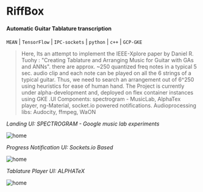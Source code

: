 # RiffBox
#### Automatic Guitar Tablature transcription
`MEAN` | `TensorFlow` | `IPC-sockets` | `python` | `c++` | `GCP-GKE`

>Here, Its an attempt to implement the IEEE-Xplore paper by Daniel R. Tuohy : "Creating Tablature and Arranging Music for Guitar with GAs and ANNs". there are approx. ~250 quantized freq notes in a typical 5 sec. audio clip and each note can be played on all the 6 strings of a typical guitar. Thus, we need to search an arrangement out of 6^250 using heuristics for ease of human hand. The Project is currently under alpha-development and, deployed on flex container instances using GKE .UI Components: spectrogram - MusicLab, AlphaTex player, ng-Material, socket.io powered notifications. Audioprocessing libs: Audocity, ffmpeg, WaON

*Landing UI: SPECTROGRAM - Google music lab experiments*

![home](https://raw.githubusercontent.com/mullifiers/riffbox/master/.idea/Screenshot%20(6).png)
      
*Progress Notification UI: Sockets.io Based*

![home](https://raw.githubusercontent.com/mullifiers/riffbox/master/.idea/Screenshot%20(7).png)

*Tablature Player UI: ALPHATeX*

![home](https://raw.githubusercontent.com/mullifiers/riffbox/master/.idea/Screenshot%20(8).png)
